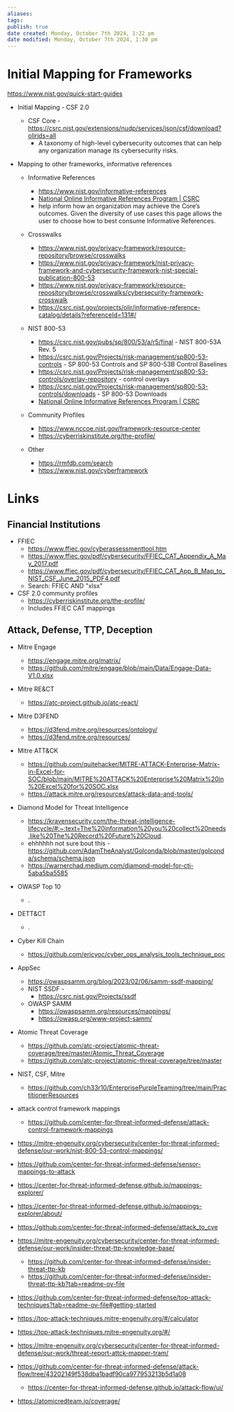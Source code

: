 ```yaml
---
aliases: 
tags: 
publish: true
date created: Monday, October 7th 2024, 1:22 pm
date modified: Monday, October 7th 2024, 1:30 pm
---
```


# Initial Mapping for Frameworks

https://www.nist.gov/quick-start-guides

- Initial Mapping - CSF 2.0
	- CSF Core - https://csrc.nist.gov/extensions/nudp/services/json/csf/download?olirids=all 
		- A taxonomy of high-level cybersecurity outcomes that can help any organization manage its cybersecurity risks.

- Mapping to other frameworks, informative references
	- Informative References 
		- https://www.nist.gov/informative-references
		- [National Online Informative References Program | CSRC](https://csrc.nist.gov/projects/olir/informative-reference-catalog#/)
		- help inform how an organization may achieve the Core’s outcomes. Given the diversity of use cases this page allows the user to choose how to best consume Informative References.
	- Crosswalks
		- https://www.nist.gov/privacy-framework/resource-repository/browse/crosswalks
		- https://www.nist.gov/privacy-framework/nist-privacy-framework-and-cybersecurity-framework-nist-special-publication-800-53 
		- https://www.nist.gov/privacy-framework/resource-repository/browse/crosswalks/cybersecurity-framework-crosswalk
		- https://csrc.nist.gov/projects/olir/informative-reference-catalog/details?referenceId=131#/ 
	- NIST 800-53
		- https://csrc.nist.gov/pubs/sp/800/53/a/r5/final - NIST 800-53A Rev. 5
		- https://csrc.nist.gov/Projects/risk-management/sp800-53-controls - SP 800-53 Controls and SP 800-53B Control Baselines
		- https://csrc.nist.gov/Projects/risk-management/sp800-53-controls/overlay-repository - control overlays
		- https://csrc.nist.gov/Projects/risk-management/sp800-53-controls/downloads - SP 800-53 Downloads
		- [National Online Informative References Program | CSRC](https://csrc.nist.gov/Projects/olir/validation-tool)
	- Community Profiles
		- https://www.nccoe.nist.gov/framework-resource-center 
		- https://cyberriskinstitute.org/the-profile/
		
	- Other
		- https://rmfdb.com/search 
		- https://www.nist.gov/cyberframework 

# Links

## Financial Institutions

- FFIEC
	- https://www.ffiec.gov/cyberassessmenttool.htm
	- https://www.ffiec.gov/pdf/cybersecurity/FFIEC_CAT_Appendix_A_May_2017.pdf
	- https://www.ffiec.gov/pdf/cybersecurity/FFIEC_CAT_App_B_Map_to_NIST_CSF_June_2015_PDF4.pdf
	- Search: FFIEC AND "xlsx"
- CSF 2.0 community profiles
	- https://cyberriskinstitute.org/the-profile/
	- Includes FFIEC CAT mappings

## Attack, Defense, TTP, Deception

- Mitre Engage
	- https://engage.mitre.org/matrix/
	- https://github.com/mitre/engage/blob/main/Data/Engage-Data-V1.0.xlsx
	
- Mitre RE&CT
	- https://atc-project.github.io/atc-react/
	
- Mitre D3FEND
	- https://d3fend.mitre.org/resources/ontology/
	- https://d3fend.mitre.org/resources/
- Mitre ATT&CK
	- https://github.com/quitehacker/MITRE-ATTACK-Enterprise-Matrix-in-Excel-for-SOC/blob/main/MITRE%20ATTACK%20Enterprise%20Matrix%20in%20Excel%20for%20SOC.xlsx
	- https://attack.mitre.org/resources/attack-data-and-tools/
- Diamond Model for Threat Intelligence
	- https://kravensecurity.com/the-threat-intelligence-lifecycle/#:~:text=The%20information%20you%20collect%20needs,like%20The%20Record%20Future%20Cloud. 
	- ehhhhhh not sure bout this - https://github.com/AdamTheAnalyst/Golconda/blob/master/golconda/schema/schema.json
	- https://warnerchad.medium.com/diamond-model-for-cti-5aba5ba5585
- OWASP Top 10
	- .
- DETT&CT
	- .
- Cyber Kill Chain
	- https://github.com/ericyoc/cyber_ops_analysis_tools_technique_poc
- AppSec
	- https://owaspsamm.org/blog/2023/02/06/samm-ssdf-mapping/
	- NIST SSDF - 
		- https://csrc.nist.gov/Projects/ssdf
	- OWASP SAMM
		- https://owaspsamm.org/resources/mappings/
		- https://owasp.org/www-project-samm/
- Atomic Threat Coverage
	- https://github.com/atc-project/atomic-threat-coverage/tree/master/Atomic_Threat_Coverage
	- https://github.com/atc-project/atomic-threat-coverage/tree/master
- NIST, CSF, Mitre
	- https://github.com/ch33r10/EnterprisePurpleTeaming/tree/main/PractitionerResources
- attack control framework mappings
	- https://github.com/center-for-threat-informed-defense/attack-control-framework-mappings
- https://mitre-engenuity.org/cybersecurity/center-for-threat-informed-defense/our-work/nist-800-53-control-mappings/ 
- https://github.com/center-for-threat-informed-defense/sensor-mappings-to-attack
- https://center-for-threat-informed-defense.github.io/mappings-explorer/
- https://center-for-threat-informed-defense.github.io/mappings-explorer/about/
- https://github.com/center-for-threat-informed-defense/attack_to_cve
- https://mitre-engenuity.org/cybersecurity/center-for-threat-informed-defense/our-work/insider-threat-ttp-knowledge-base/
	- https://github.com/center-for-threat-informed-defense/insider-threat-ttp-kb
	- https://github.com/center-for-threat-informed-defense/insider-threat-ttp-kb?tab=readme-ov-file
- https://github.com/center-for-threat-informed-defense/top-attack-techniques?tab=readme-ov-file#getting-started
- https://top-attack-techniques.mitre-engenuity.org/#/calculator
- https://top-attack-techniques.mitre-engenuity.org/#/
- https://mitre-engenuity.org/cybersecurity/center-for-threat-informed-defense/our-work/threat-report-attck-mapper-tram/
- https://github.com/center-for-threat-informed-defense/attack-flow/tree/43202149f538dba1badf90ca977953213b5d1a08
	- https://center-for-threat-informed-defense.github.io/attack-flow/ui/
- https://atomicredteam.io/coverage/
